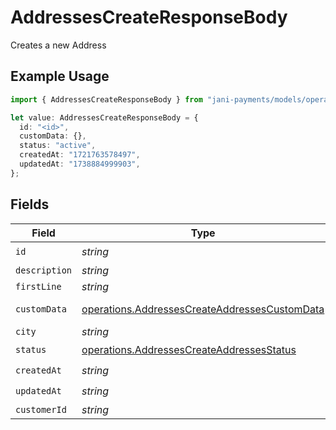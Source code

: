 # AddressesCreateResponseBody

Creates a new Address

## Example Usage

```typescript
import { AddressesCreateResponseBody } from "jani-payments/models/operations";

let value: AddressesCreateResponseBody = {
  id: "<id>",
  customData: {},
  status: "active",
  createdAt: "1721763578497",
  updatedAt: "1738884999903",
};
```

## Fields

| Field                                                                                                          | Type                                                                                                           | Required                                                                                                       | Description                                                                                                    |
| -------------------------------------------------------------------------------------------------------------- | -------------------------------------------------------------------------------------------------------------- | -------------------------------------------------------------------------------------------------------------- | -------------------------------------------------------------------------------------------------------------- |
| `id`                                                                                                           | *string*                                                                                                       | :heavy_check_mark:                                                                                             | N/A                                                                                                            |
| `description`                                                                                                  | *string*                                                                                                       | :heavy_minus_sign:                                                                                             | N/A                                                                                                            |
| `firstLine`                                                                                                    | *string*                                                                                                       | :heavy_minus_sign:                                                                                             | N/A                                                                                                            |
| `customData`                                                                                                   | [operations.AddressesCreateAddressesCustomData](../../models/operations/addressescreateaddressescustomdata.md) | :heavy_check_mark:                                                                                             | Any valid JSON value                                                                                           |
| `city`                                                                                                         | *string*                                                                                                       | :heavy_minus_sign:                                                                                             | N/A                                                                                                            |
| `status`                                                                                                       | [operations.AddressesCreateAddressesStatus](../../models/operations/addressescreateaddressesstatus.md)         | :heavy_check_mark:                                                                                             | N/A                                                                                                            |
| `createdAt`                                                                                                    | *string*                                                                                                       | :heavy_check_mark:                                                                                             | N/A                                                                                                            |
| `updatedAt`                                                                                                    | *string*                                                                                                       | :heavy_check_mark:                                                                                             | N/A                                                                                                            |
| `customerId`                                                                                                   | *string*                                                                                                       | :heavy_minus_sign:                                                                                             | N/A                                                                                                            |